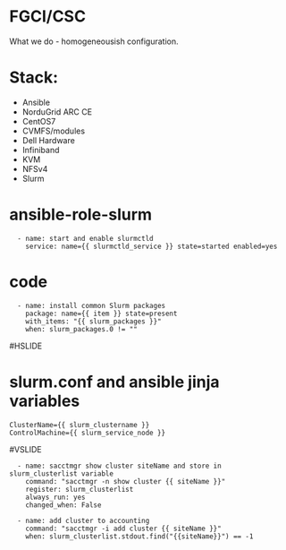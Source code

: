 # FGCI/CSC

What we do - homogeneousish configuration. 

# Stack:

 - Ansible
 - NorduGrid ARC CE
 - CentOS7
 - CVMFS/modules
 - Dell Hardware
 - Infiniband
 - KVM
 - NFSv4
 - Slurm

# ansible-role-slurm

~~~~
  - name: start and enable slurmctld
    service: name={{ slurmctld_service }} state=started enabled=yes
~~~~


# code

~~~~
  - name: install common Slurm packages
    package: name={{ item }} state=present
    with_items: "{{ slurm_packages }}"
    when: slurm_packages.0 != ""

~~~~

#HSLIDE

# slurm.conf and ansible jinja variables

~~~~
ClusterName={{ slurm_clustername }}
ControlMachine={{ slurm_service_node }}
~~~~

#VSLIDE

~~~~
  - name: sacctmgr show cluster siteName and store in slurm_clusterlist variable
    command: "sacctmgr -n show cluster {{ siteName }}"
    register: slurm_clusterlist
    always_run: yes
    changed_when: False

  - name: add cluster to accounting
    command: "sacctmgr -i add cluster {{ siteName }}"
    when: slurm_clusterlist.stdout.find("{{siteName}}") == -1
~~~~


